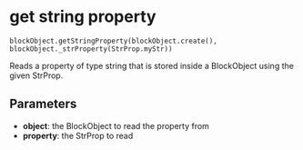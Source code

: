 # get string property

```sig
blockObject.getStringProperty(blockObject.create(), blockObject._strProperty(StrProp.myStr))
```

Reads a property of type string that is stored inside a BlockObject using the given StrProp.

## Parameters

* **object**: the BlockObject to read the property from
* **property**: the StrProp to read

